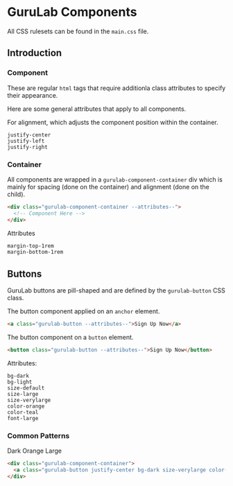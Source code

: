# GuruLab Components

All CSS rulesets can be found in the `main.css` file.

## Introduction

### Component

These are regular `html` tags that require additionla class attributes to specify their appearance.

Here are some general attributes that apply to all components.

For alignment, which adjusts the component position within the container.
```
justify-center
justify-left
justify-right
```

### Container

All components are wrapped in a `gurulab-component-container` div which is mainly for spacing (done on the container) and alignment (done on the child).

```html
<div class="gurulab-component-container --attributes--">
  <!-- Component Here -->
</div>
```

Attributes
```md
margin-top-1rem
margin-bottom-1rem
```

## Buttons

GuruLab buttons are pill-shaped and are defined by the `gurulab-button` CSS class.

The button component applied on an `anchor` element.
```html
<a class="gurulab-button --attributes--">Sign Up Now</a>
```

The button component on a `button` element.
```html
<button class="gurulab-button --attributes--">Sign Up Now</button>
```

Attributes:
```
bg-dark
bg-light
size-default
size-large
size-verylarge
color-orange
color-teal
font-large
```

### Common Patterns

Dark Orange Large
```html
<div class="gurulab-component-container">
  <a class="gurulab-button justify-center bg-dark size-verylarge color-orange">Sign Up Now</a>
</div>
```